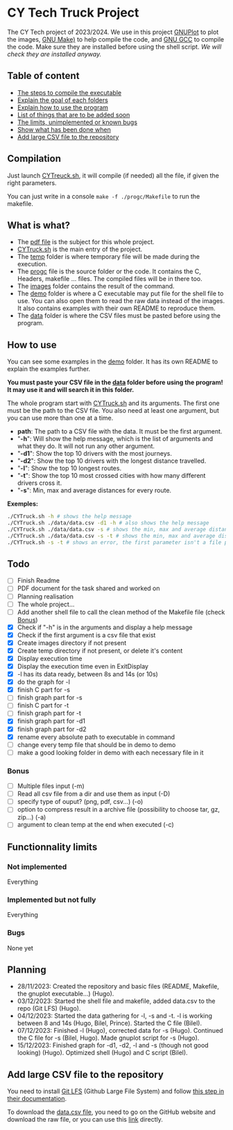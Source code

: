 # CY Tech Truck Project

The CY Tech project of 2023/2024.
We use in this project [GNUPlot](http://www.gnuplot.info/) to plot the images, [GNU Make)](https://www.gnu.org/software/make/) to help compile the code, and [GNU GCC](https://gcc.gnu.org/install/download.html) to compile the code. Make sure they are installed before using the shell script. *We will check they are installed anyway.* 

## Table of content

- [The steps to compile the executable](#compilation)
- [Explain the goal of each folders](#what-is-what)
- [Explain how to use the program](#how-to-use)
- [List of things that are to be added soon](#todo)
- [The limits, unimplemented or known bugs](#functionnality-limits)
- [Show what has been done when](#planning)
- [Add large CSV file to the repository](#add-large-csv-file-to-the-repository)

## Compilation

Just launch [CYTreuck.sh](./CYTruck.sh), it will compile (if needed) all the file, if given the right parameters.

You can just write in a console `make -f ./progc/Makefile` to run the makefile.

## What is what?

- The [pdf file](./Projet_CY_Truck_preIng2_2023_2024_v1.0.0.pdf) is the subject for this whole project.
- [CYTruck.sh](./CYTruck.sh) is the main entry of the project.
- The [temp](./temp/) folder is where temporary file will be made during the execution.
- The [progc](./progc/) file is the source folder or the code. It contains the C, Headers, makefile ... files. The compiled files will be in there too.
- The [images](./images/) folder contains the result of the command.
- The [demo](./demo/) folder is where a C executable may put file for the shell file to use. You can also open them to read the raw data instead of the images. It also contains examples with their own README to reproduce them.
- The [data](./data/) folder is where the CSV files must be pasted before using the program.

## How to use

You can see some examples in the [demo](./demo/) folder. It has its own README to explain the examples further.

**You must paste your CSV file in the [data](./data/) folder before using the program! It may use it and will search it in this folder.**

The whole program start with [CYTruck.sh](./CYTruck.sh) and its arguments. The first one must be the path to the CSV file. You also need at least one argument, but you can use more than one at a time.
- **path**: The path to a CSV file with the data. It must be the first argument.
- "**-h**": Will show the help message, which is the list of arguments and what they do. It will not run any other argument.
- "**-d1**": Show the top 10 drivers with the most journeys.
- "**-d2**": Show the top 10 drivers with the longest distance travelled.
- "**-l**": Show the top 10 longest routes.
- "**-t**": Show the top 10 most crossed cities with how many different drivers cross it.
- "**-s**": Min, max and average distances for every route.

**Exemples:**
```sh
./CYTruck.sh -h # shows the help message
./CYTruck.sh ./data/data.csv -d1 -h # also shows the help message
./CYTruck.sh ./data/data.csv -s # shows the min, max and average distances for every routes
./CYTruck.sh ./data/data.csv -s -t # shows the min, max and average distances for every routes AND the top 10 most corssed cities
./CYTruck.sh -s -t # shows an error, the first parameter isn't a file path to a CSV file
```

## Todo
- [ ] Finish Readme
- [ ] PDF document for the task shared and worked on
- [ ] Planning realisation
- [ ] The whole project... 
- [ ] Add another shell file to call the clean method of the Makefile file (check [Bonus](#bonus))
- [x] Check if "-h" is in the arguments and display a help message
- [x] Check if the first argument is a csv file that exist
- [x] Create images directory if not present
- [x] Create temp directory if not present, or delete it's content
- [x] Display execution time
- [x] Display the execution time even in ExitDisplay
- [x] -l has its data ready, between 8s and 14s (or 10s)
- [x] do the graph for -l
- [x] finish C part for -s
- [ ] finish graph part for -s
- [ ] finish C part for -t
- [ ] finish graph part for -t
- [x] finish graph part for -d1
- [x] finish graph part for -d2
- [x] rename every absolute path to executable in command 
- [ ] change every temp file that should be in demo to demo 
- [ ] make a good looking folder in demo with each necessary file in it 

### Bonus

- [ ] Multiple files input (-m)
- [ ] Read all csv file from a dir and use them as input (-D)
- [ ] specify type of ouput? (png, pdf, csv...) (-o)
- [ ] option to compress result in a archive file (possibility to choose tar, gz, zip...) (-a)
- [ ] argument to clean temp at the end when executed (-c)

## Functionnality limits

### Not implemented

Everything

### Implemented but not fully

Everything

### Bugs

None yet

## Planning
- 28/11/2023: Created the repository and basic files (README, Makefile, the gnuplot executable...) (Hugo).
- 03/12/2023: Started the shell file and makefile, added data.csv to the repo (Git LFS) (Hugo).
- 04/12/2023: Started the data gathering for -l, -s and -t. -l is working between 8 and 14s (Hugo, Bilel, Prince). Started the C file (Bilel).
- 07/12/2023: Finished -l (Hugo), corrected data for -s (Hugo). Continued the C file for -s (Bilel, Hugo). Made gnuplot script for -s (Hugo).
- 15/12/2023: Finished graph for -d1, -d2, -l and -s (though not good looking) (Hugo). Optimized shell (Hugo) and C script (Bilel). 

## Add large CSV file to the repository

You need to install [Git LFS](https://docs.github.com/fr/repositories/working-with-files/managing-large-files/installing-git-large-file-storage) (Github Large File System) and follow [this step in their documentation](https://docs.github.com/fr/repositories/working-with-files/managing-large-files/configuring-git-large-file-storage).

To download the [data.csv file](./data/data.csv), you need to go on the GitHub website and download the raw file, or you can use this [link](https://github.com/ShadowoftheRedFox/CY-Tech-Truck-Project/raw/main/data/data.csv?download=) directly.